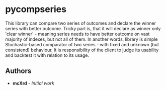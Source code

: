# pycompseries

This library can compare two series of outcomes and declare the winner series with better outcome. Tricky part is, that it will declare as winner only 'clear winner' - meaning series needs to have better outcome on vast majority of indexes, but not all of them. In another words, library is simple Stochastic-based comparator of two series - with fixed and unknown (but consistend) behaviour. It is responsibility of the client to judge its usability and backtest it with relation to its usage.



## Authors

* **mcXrd** - *Initial work*
